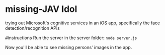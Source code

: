 # missing-JAV Idol
trying out Microsoft's cognitive services in an iOS app, specifically the face detection/recognition APIs

#instructions
Run the server in the server folder: ```node server.js```

Now you'll be able to see missing persons' images in the app.

      
